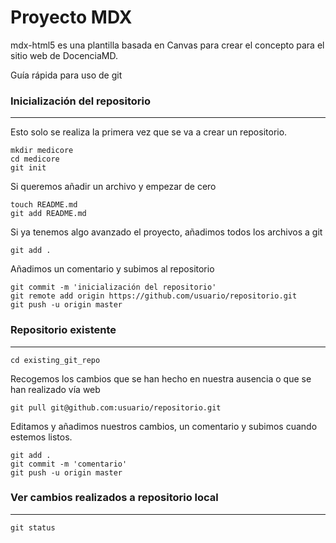 # Proyecto MDX

mdx-html5 es una plantilla basada en Canvas para crear el concepto para el sitio web de DocenciaMD.

Guía rápida para uso de git

### Inicialización del repositorio
***
Esto solo se realiza la primera vez que se va a crear un repositorio.
```
mkdir medicore
cd medicore
git init
```

Si queremos añadir un archivo y empezar de cero

```
touch README.md
git add README.md
```

Si ya tenemos algo avanzado el proyecto, añadimos todos los archivos a git

```
git add .
```
Añadimos un comentario y subimos al repositorio
```
git commit -m 'inicialización del repositorio'
git remote add origin https://github.com/usuario/repositorio.git
git push -u origin master
```

### Repositorio existente
***
```
cd existing_git_repo
```
Recogemos los cambios que se han hecho en nuestra ausencia o que se han realizado vía web
```
git pull git@github.com:usuario/repositorio.git
```
Editamos y añadimos nuestros cambios, un comentario y subimos cuando estemos listos.
```
git add .
git commit -m 'comentario'
git push -u origin master
```

### Ver cambios realizados a repositorio local
***
```
git status
```

